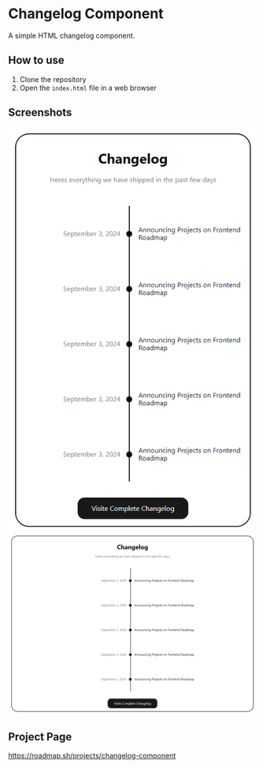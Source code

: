 # Changelog Component

A simple HTML changelog component.

## How to use

1. Clone the repository
2. Open the `index.html` file in a web browser

## Screenshots

![alt text](image.png)
![alt text](image-1.png)

## Project Page

https://roadmap.sh/projects/changelog-component
